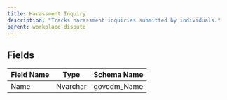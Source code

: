 ```yaml
---
title: Harassment Inquiry
description: "Tracks harassment inquiries submitted by individuals."
parent: workplace-dispute
---
```


## Fields

| Field Name | Type | Schema Name |
|------------|------|-------------|
| Name | Nvarchar | govcdm_Name |
